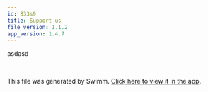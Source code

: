 ```yaml
---
id: 833s9
title: Support us
file_version: 1.1.2
app_version: 1.4.7
---
```


asdasd

<br/>

This file was generated by Swimm. [Click here to view it in the app](/repos/Z2l0aHViJTNBJTNBaW52ZW50aW8lM0ElM0F2dmVsYw==/docs/833s9).
